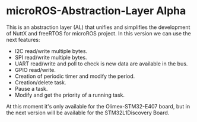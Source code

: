 # microROS-Abstraction-Layer Alpha

This is an abstraction layer (AL) that unifies and simplifies the development of NuttX and freeRTOS for microROS project.
In this version we can use the next features:
- I2C read/write multiple bytes.
- SPI read/write multiple bytes.
- UART read/write and poll to check is new data are available in the bus.
- GPIO read/write.
- Creation of periodic timer and modify the period.
- Creation/delete task.
- Pause a task.
- Modify and get the priority of a running task.

At this moment it's only available for the Olimex-STM32-E407 board, but in the next version will be available for the STM32L1Discovery Board.
